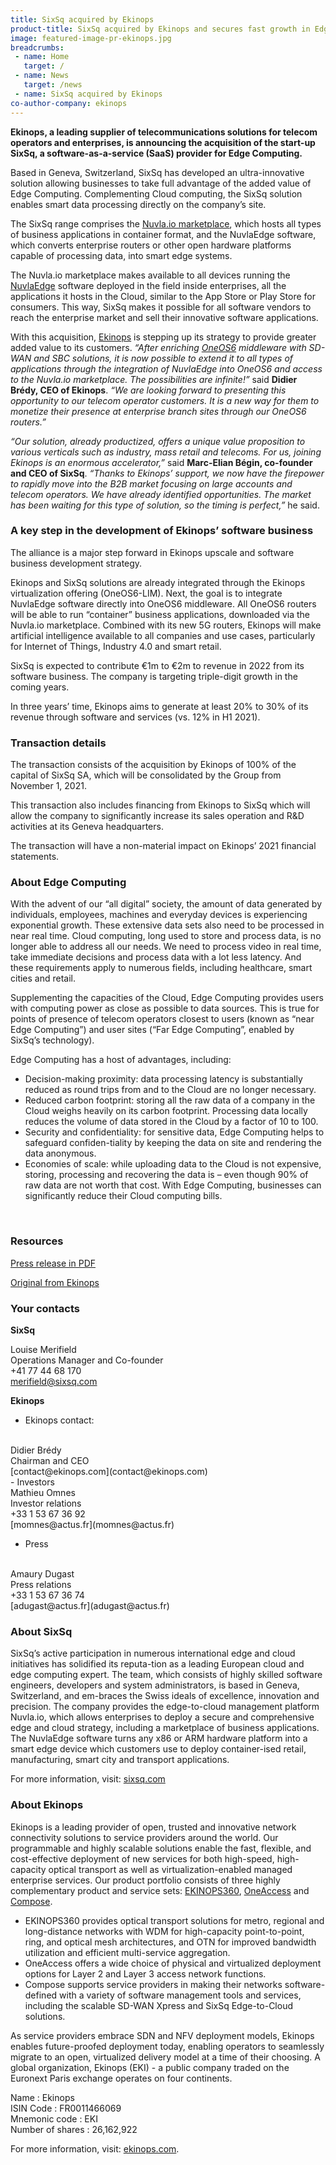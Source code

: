 ```yaml
---
title: SixSq acquired by Ekinops
product-title: SixSq acquired by Ekinops and secures fast growth in Edge Computing 
image: featured-image-pr-ekinops.jpg
breadcrumbs:
 - name: Home
   target: /
 - name: News
   target: /news
 - name: SixSq acquired by Ekinops
co-author-company: ekinops
---
```


**Ekinops, a leading supplier of telecommunications solutions for telecom operators and enterprises, is announcing the acquisition of the start-up SixSq, a software-as-a-service (SaaS) provider for Edge Computing.**

Based in Geneva, Switzerland, SixSq has developed an ultra-innovative solution allowing businesses to take full advantage of the added value of Edge Computing. Complementing Cloud computing, the SixSq solution enables smart data processing directly on the company’s site. 

The SixSq range comprises the [Nuvla.io marketplace](https://nuvla.io/marketplace), which hosts all types of business applications in container format, and the NuvlaEdge software, which converts enterprise routers or other open hardware platforms capable of processing data, into smart edge systems.

The Nuvla.io marketplace makes available to all devices running the [NuvlaEdge](https://sixsq.com/nuvlaedge) software deployed in the field inside enterprises, all the applications it hosts in the Cloud, similar to the App Store or Play Store for consumers. This way, SixSq makes it possible for all software vendors to reach the enterprise market and sell their innovative software applications. 

With this acquisition, [Ekinops](https://www.ekinops.com/) is stepping up its strategy to provide greater added value to its customers. _“After enriching [OneOS6](https://www.ekinops.com/products-services/products/compose/oneos6) middleware with SD-WAN and SBC solutions, it is now possible to extend it to all types of applications through the integration of NuvlaEdge into OneOS6 and access to the Nuvla.io marketplace. The possibilities are infinite!”_ said **Didier Brédy, CEO of Ekinops**. _“We are looking forward to presenting this opportunity to our telecom operator customers. It is a new way for them to monetize their presence at enterprise branch sites through our OneOS6 routers.”_

_“Our solution, already productized, offers a unique value proposition to various verticals such as industry, mass retail and telecoms. For us, joining Ekinops is an enormous accelerator,”_  said **Marc-Elian Bégin, co-founder and CEO of SixSq**. _“Thanks to Ekinops’ support, we now have the firepower to rapidly move into the B2B market focusing on large accounts and telecom operators. We have already identified opportunities. The market has been waiting for this type of solution, so the timing is perfect,”_ he said.

### A key step in the development of Ekinops’ software business

The alliance is a major step forward in Ekinops upscale and software business development strategy.

Ekinops and SixSq solutions are already integrated through the Ekinops virtualization offering (OneOS6-LIM). Next, the goal is to integrate NuvlaEdge software directly into OneOS6 middleware. All OneOS6 routers will be able to run “container” business applications, downloaded via the Nuvla.io marketplace. Combined with its new 5G routers, Ekinops will make artificial intelligence available to all companies and use cases, particularly for Internet of Things, Industry 4.0 and smart retail. 

SixSq is expected to contribute €1m to €2m to revenue in 2022 from its software business. The company is targeting triple-digit growth in the coming years.

In three years’ time, Ekinops aims to generate at least 20% to 30% of its revenue through software and services (vs. 12% in H1 2021).

### Transaction details

The transaction consists of the acquisition by Ekinops of 100% of the capital of SixSq SA, which will be consolidated by the Group from November 1, 2021.

This transaction also includes financing from Ekinops to SixSq which will allow the company to significantly increase its sales operation and R&D activities at its Geneva headquarters.

The transaction will have a non-material impact on Ekinops’ 2021 financial statements.

### About Edge Computing

With the advent of our “all digital” society, the amount of data generated by individuals, employees, machines and everyday devices is experiencing exponential growth. These extensive data sets also need to be processed in near real time. Cloud computing, long used to store and process data, is no longer able to address all our needs. We need to process video in real time, take immediate decisions and process data with a lot less latency. And these requirements apply to numerous fields, including healthcare, smart cities and retail.

Supplementing the capacities of the Cloud, Edge Computing provides users with computing power as close as possible to data sources. This is true for points of presence of telecom operators closest to users (known as “near Edge Computing”) and user sites (“Far Edge Computing”, enabled by SixSq’s technology).

Edge Computing has a host of advantages, including: 

-	Decision-making proximity: data processing latency is substantially reduced as round trips from and to the Cloud are no longer necessary.
-	Reduced carbon footprint: storing all the raw data of a company in the Cloud weighs heavily on its carbon footprint. Processing data locally reduces the volume of data stored in the Cloud by a factor of 10 to 100.
-	Security and confidentiality: for sensitive data, Edge Computing helps to safeguard confiden-tiality by keeping the data on site and rendering the data anonymous.
-	Economies of scale: while uploading data to the Cloud is not expensive, storing, processing and recovering the data is – even though 90% of raw data are not worth that cost. With Edge Computing, businesses can significantly reduce their Cloud computing bills.

<br/>


### Resources

[Press release in PDF](/download/news/Ekinops_CP_Acquisition-SixSq_02112021_EN_V9-SixSq-final.pdf)

[Original from Ekinops](https://www.ekinops.com/news/corporate)


### Your contacts

**SixSq**

Louise Merifield
<br/>
Operations Manager and Co-founder
<br/>
+41 77 44 68 170
<br/>
[merifield@sixsq.com](merifield@sixsq.com)


**Ekinops**

- Ekinops contact:
<br/>
Didier Brédy
<br/>
Chairman and CEO
<br/>
[contact@ekinops.com](contact@ekinops.com)
<br/>
- Investors
<br/>
Mathieu Omnes
<br/>
Investor relations
<br/>
+33 1 53 67 36 92
<br/>
[momnes@actus.fr](momnes@actus.fr)

- Press
<br/>
Amaury Dugast
<br/>
Press relations
<br/>
+33 1 53 67 36 74
<br/>
[adugast@actus.fr](adugast@actus.fr)

<br/>

### About SixSq

SixSq’s active participation in numerous international edge and cloud initiatives has solidified its reputa-tion as a leading European cloud and edge computing expert. The team, which consists of highly skilled software engineers, developers and system administrators, is based in Geneva, Switzerland, and em-braces the Swiss ideals of excellence, innovation and precision. The company provides the edge-to-cloud management platform Nuvla.io, which allows enterprises to deploy a secure and comprehensive edge and cloud strategy, including a marketplace of business applications. The NuvlaEdge software turns any x86 or ARM hardware platform into a smart edge device which customers use to deploy container-ised retail, manufacturing, smart city and transport applications.

For more information, visit: [sixsq.com](https://sixsq.com/)

### About Ekinops

Ekinops is a leading provider of open, trusted and innovative network connectivity solutions to service providers around the world. Our programmable and highly scalable solutions enable the fast, flexible, and cost-effective deployment of new services for both high-speed, high-capacity optical transport as well as virtualization-enabled managed enterprise services. Our product portfolio consists of three highly complementary product and service sets: [EKINOPS360](https://www.ekinops.com/products-services/products/ekinops360), [OneAccess](https://www.ekinops.com/products-services/products/oneaccess) and [Compose](https://www.ekinops.com/products-services/products/compose).

- EKINOPS360 provides optical transport solutions for metro, regional and long-distance networks with WDM for high-capacity point-to-point, ring, and optical mesh architectures, and OTN for improved bandwidth utilization and efficient multi-service aggregation.
- OneAccess offers a wide choice of physical and virtualized deployment options for Layer 2 and Layer 3 access network functions.
- Compose supports service providers in making their networks software-defined with a variety of software management tools and services, including the scalable SD-WAN Xpress and SixSq Edge-to-Cloud solutions.

As service providers embrace SDN and NFV deployment models, Ekinops enables future-proofed deployment today, enabling operators to seamlessly migrate to an open, virtualized delivery model at a time of their choosing. A global organization, Ekinops (EKI) - a public company traded on the Euronext Paris exchange operates on four continents.

Name : Ekinops
<br/>
ISIN Code : FR0011466069
<br/>
Mnemonic code : EKI
<br/>
Number of shares : 26,162,922
<br/>

For more information, visit: [ekinops.com](https://www.ekinops.com/).






